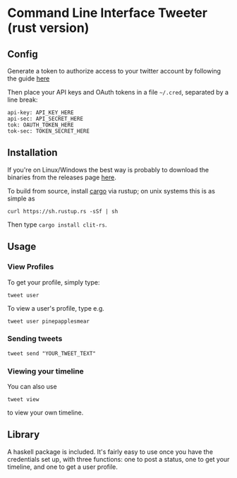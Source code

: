 # Command Line Interface Tweeter (rust version)

## Config

Generate a token to authorize access to your twitter account by following the guide [here](https://dev.twitter.com/oauth/overview/application-owner-access-tokens)

Then place your API keys and OAuth tokens in a file `~/.cred`, separated by a line break:

```
api-key: API_KEY_HERE
api-sec: API_SECRET_HERE
tok: OAUTH_TOKEN_HERE
tok-sec: TOKEN_SECRET_HERE
```

## Installation

If you're on Linux/Windows the best way is probably to download the binaries
from the releases page [here](https://github.com/vmchale/clit-rs/releases).

To build from source, install [cargo](https://www.rustup.rs/) via rustup; on unix systems this is as simple as

```
curl https://sh.rustup.rs -sSf | sh
```

Then type `cargo install clit-rs`.

## Usage

### View Profiles

To get your profile, simply type:

```
tweet user
```

To view a user's profile, type e.g.

```
tweet user pinepapplesmear
```

### Sending tweets

```
tweet send "YOUR_TWEET_TEXT"
```

### Viewing your timeline

You can also use

```
tweet view
```

to view your own timeline.

## Library

A haskell package is included. It's fairly easy to use once you have the credentials set up, with three functions: one to post a status, one to get your timeline, and one to get a user profile.
